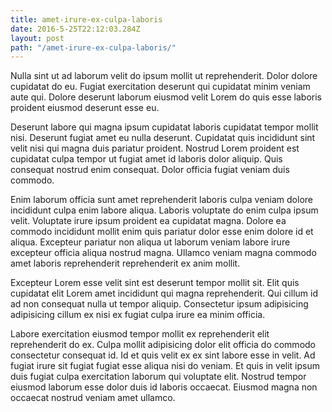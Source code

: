 ```yaml
---
title: amet-irure-ex-culpa-laboris
date: 2016-5-25T22:12:03.284Z
layout: post
path: "/amet-irure-ex-culpa-laboris/"
---
```


Nulla sint ut ad laborum velit do ipsum mollit ut reprehenderit. Dolor dolore cupidatat do eu. Fugiat exercitation deserunt qui cupidatat minim veniam aute qui. Dolore deserunt laborum eiusmod velit Lorem do quis esse laboris proident eiusmod deserunt esse eu.

Deserunt labore qui magna ipsum cupidatat laboris cupidatat tempor mollit nisi. Deserunt fugiat amet eu nulla deserunt. Cupidatat quis incididunt sint velit nisi qui magna duis pariatur proident. Nostrud Lorem proident est cupidatat culpa tempor ut fugiat amet id laboris dolor aliquip. Quis consequat nostrud enim consequat. Dolor officia fugiat veniam duis commodo.

Enim laborum officia sunt amet reprehenderit laboris culpa veniam dolore incididunt culpa enim labore aliqua. Laboris voluptate do enim culpa ipsum velit. Voluptate irure ipsum proident ea cupidatat magna. Dolore ea commodo incididunt mollit enim quis pariatur dolor esse enim dolore id et aliqua. Excepteur pariatur non aliqua ut laborum veniam labore irure excepteur officia aliqua nostrud magna. Ullamco veniam magna commodo amet laboris reprehenderit reprehenderit ex anim mollit.

Excepteur Lorem esse velit sint est deserunt tempor mollit sit. Elit quis cupidatat elit Lorem amet incididunt qui magna reprehenderit. Qui cillum id ad non consequat nulla ut tempor aliquip. Consectetur ipsum adipisicing adipisicing cillum ex nisi ex fugiat culpa irure ea minim officia.

Labore exercitation eiusmod tempor mollit ex reprehenderit elit reprehenderit do ex. Culpa mollit adipisicing dolor elit officia do commodo consectetur consequat id. Id et quis velit ex ex sint labore esse in velit. Ad fugiat irure sit fugiat fugiat esse aliqua nisi do veniam. Et quis in velit ipsum duis fugiat culpa exercitation laborum qui voluptate elit. Nostrud tempor eiusmod laborum esse dolor duis id laboris occaecat. Eiusmod magna non occaecat nostrud veniam amet ullamco.